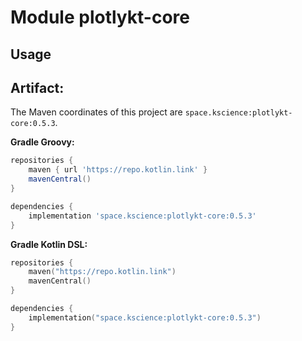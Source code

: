 # Module plotlykt-core



## Usage

## Artifact:

The Maven coordinates of this project are `space.kscience:plotlykt-core:0.5.3`.

**Gradle Groovy:**
```groovy
repositories {
    maven { url 'https://repo.kotlin.link' }
    mavenCentral()
}

dependencies {
    implementation 'space.kscience:plotlykt-core:0.5.3'
}
```
**Gradle Kotlin DSL:**
```kotlin
repositories {
    maven("https://repo.kotlin.link")
    mavenCentral()
}

dependencies {
    implementation("space.kscience:plotlykt-core:0.5.3")
}
```
